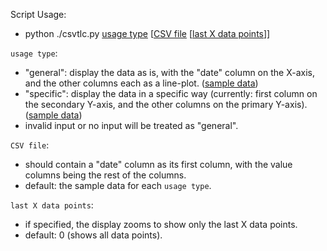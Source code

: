 Script Usage:
* python ./csvtlc.py <ins>usage type</ins> \[<ins>CSV file</ins> \[<ins>last X data points</ins>\]\]

`usage type`:
* "general": display the data as is, with the "date" column on the X-axis, and the other columns each as a line-plot. ([sample data](VIX_SPY_Skew21_MooMO_sample.csv))
* "specific": display the data in a specific way (currently: first column on the secondary Y-axis, and the other columns on the primary Y-axis). ([sample data](TQQQ_EMA19_EMA39_sample.csv))
* invalid input or no input will be treated as "general".

`CSV file`:
* should contain a "date" column as its first column, with the value columns being the rest of the columns.
* default: the sample data for each `usage type`.

`last X data points`:
* if specified, the display zooms to show only the last X data points.
* default: 0 (shows all data points).
